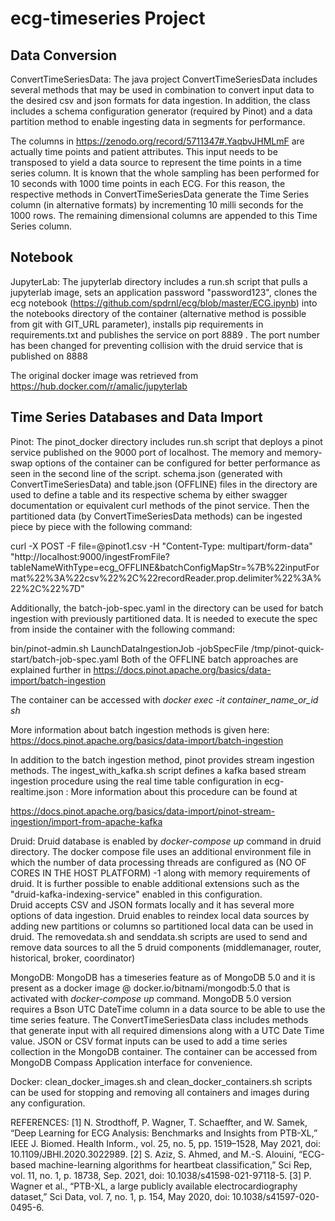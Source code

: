 # ecg-timeseries Project

## Data Conversion

ConvertTimeSeriesData:
The java project ConvertTimeSeriesData includes several methods that may be used in combination to convert input data to the desired csv and json formats for data ingestion. In addition, the class includes a schema configuration generator (required by Pinot) and a data partition method to enable ingesting data in segments for performance. 

The columns in https://zenodo.org/record/5711347#.YaqbvJHMLmF are actually time points and patient attributes. This input needs to be transposed to yield a data source to represent the time points in a time series column. It is known that the whole sampling has been performed for 10 seconds with 1000 time points in each ECG. For this reason, the respective methods in ConvertTimeSeriesData generate the Time Series column (in alternative formats) by incrementing 10 milli seconds for the 1000 rows. The remaining dimensional columns are appended to this Time Series column.     

## Notebook

JupyterLab:
The jupyterlab directory includes a run.sh script that pulls a jupyterlab image, sets an application password "password123", clones the ecg notebook (https://github.com/spdrnl/ecg/blob/master/ECG.ipynb) into the notebooks directory of the container (alternative method is possible from git with GIT_URL parameter), installs pip requirements in requirements.txt and publishes the service on port 8889 . The port number has been changed for preventing collision with the druid service that is published on 8888

The original docker image was retrieved from https://hub.docker.com/r/amalic/jupyterlab

## Time Series Databases and Data Import

Pinot:
The pinot_docker directory includes run.sh script that deploys a pinot service published on the 9000 port of localhost. The memory and memory-swap options of the container can be configured for better performance as seen in the second line of the script. schema.json (generated with ConvertTimeSeriesData) and table.json (OFFLINE) files in the directory are used to define a table and its respective schema by either swagger documentation or equivalent curl methods of the pinot service. Then the partitioned data (by ConvertTimeSeriesData methods) can be ingested piece by piece with the following command:

curl -X POST -F file=@pinot1.csv -H "Content-Type: multipart/form-data" "http://localhost:9000/ingestFromFile?tableNameWithType=ecg_OFFLINE&batchConfigMapStr=%7B%22inputFormat%22%3A%22csv%22%2C%22recordReader.prop.delimiter%22%3A%22%2C%22%7D"

Additionally, the batch-job-spec.yaml in the directory can be used for batch ingestion with previously partitioned data. It is needed to execute the spec from inside the container with the following command:

bin/pinot-admin.sh LaunchDataIngestionJob -jobSpecFile /tmp/pinot-quick-start/batch-job-spec.yaml Both of the OFFLINE batch approaches are explained further in https://docs.pinot.apache.org/basics/data-import/batch-ingestion

The container can be accessed with _docker exec -it container_name_or_id sh_ 

More information about batch ingestion methods is given here: https://docs.pinot.apache.org/basics/data-import/batch-ingestion 

In addition to the batch ingestion method, pinot provides stream ingestion methods. The ingest_with_kafka.sh script defines a kafka based stream ingestion procedure using the real time table configuration in ecg-realtime.json : More information about this procedure can be found at

https://docs.pinot.apache.org/basics/data-import/pinot-stream-ingestion/import-from-apache-kafka


Druid:
 Druid database is enabled by _docker-compose up_ command in druid directory. The docker compose file uses an additional environment file in which the number of data processing threads are configured as (NO OF CORES IN THE HOST PLATFORM) -1 along with memory requirements of druid. It is further possible to enable additional extensions such as the "druid-kafka-indexing-service" enabled in this configuration.  
Druid accepts CSV and JSON formats locally and it has several more options of data ingestion. Druid enables to reindex local data sources by adding new partitions or columns so partitioned local data can be used in druid. The removedata.sh and senddata.sh scripts are used to send and remove data sources to all the 5 druid components (middlemanager, router, historical, broker, coordinator) 


MongoDB: 
MongoDB has a timeseries feature as of MongoDB 5.0 and it is present as a docker image @ docker.io/bitnami/mongodb:5.0 that is activated with _docker-compose up_ command.
MongoDB 5.0 version  requires a Bson UTC DateTime column in a data source to be able to use the time series feature. The ConvertTimeSeriesData class includes methods that generate input with all required dimensions along with a UTC Date Time value. JSON or CSV format inputs can be used to add a time series collection in the MongoDB container. The container can be accessed from MongoDB Compass Application interface for convenience. 

Docker: clean_docker_images.sh and clean_docker_containers.sh scripts can be used for stopping and removing all containers and images during any configuration.



REFERENCES:
[1]	N. Strodthoff, P. Wagner, T. Schaeffter, and W. Samek, “Deep Learning for ECG Analysis: Benchmarks and Insights from PTB-XL,” IEEE J. Biomed. Health Inform., vol. 25, no. 5, pp. 1519–1528, May 2021, doi: 10.1109/JBHI.2020.3022989.
[2]	S. Aziz, S. Ahmed, and M.-S. Alouini, “ECG-based machine-learning algorithms for heartbeat classification,” Sci Rep, vol. 11, no. 1, p. 18738, Sep. 2021, doi: 10.1038/s41598-021-97118-5.
[3]	P. Wagner et al., “PTB-XL, a large publicly available electrocardiography dataset,” Sci Data, vol. 7, no. 1, p. 154, May 2020, doi: 10.1038/s41597-020-0495-6. 
